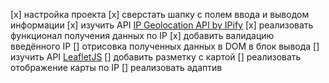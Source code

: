 [x] настройка проекта
[x] сверстать шапку с полем ввода и выводом информации
[x] изучить API [IP Geolocation API by IPify](https://geo.ipify.org/)
[x] реализовать функционал получения данных по IP
[x] добавить валидацию введённого IP
[] отрисовка полученных данных в DOM в блок вывода
[] изучить API [LeafletJS](https://leafletjs.com/)
[] добавить разметку с картой
[] реализовать отображение карты по IP
[] реализовать адаптив
